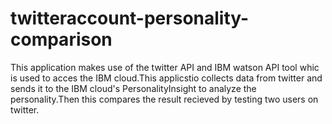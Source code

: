 # twitteraccount-personality-comparison
This application makes use of the twitter API and IBM watson API tool whic is used to acces the  IBM cloud.This applicstio collects data from twitter and sends it to the IBM cloud's PersonalityInsight to analyze the personality.Then this compares the result recieved by testing two users on twitter. 
